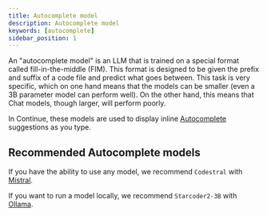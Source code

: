 ```yaml
---
title: Autocomplete model
description: Autocomplete model
keywords: [autocomplete]
sidebar_position: 1
---
```


An "autocomplete model" is an LLM that is trained on a special format called fill-in-the-middle (FIM). This format is designed to be given the prefix and suffix of a code file and predict what goes between. This task is very specific, which on one hand means that the models can be smaller (even a 3B parameter model can perform well). On the other hand, this means that Chat models, though larger, will perform poorly.

In Continue, these models are used to display inline [Autocomplete](../../autocomplete/how-to-use-it.md) suggestions as you type.

## Recommended Autocomplete models

If you have the ability to use any model, we recommend `Codestral` with [Mistral](../model-providers/top-level/mistral.md#autocomplete-model).

If you want to run a model locally, we recommend `Starcoder2-3B` with [Ollama](../model-providers/top-level/ollama.md#autocomplete-model).
